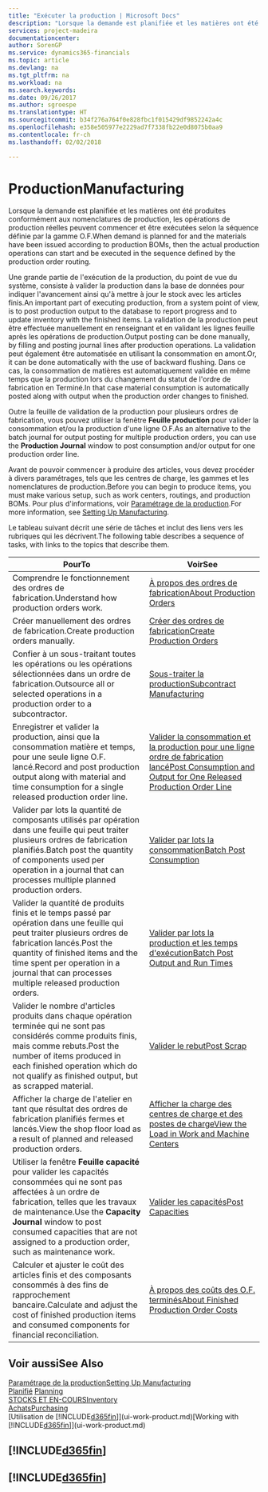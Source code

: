 ```yaml
---
title: "Exécuter la production | Microsoft Docs"
description: "Lorsque la demande est planifiée et les matières ont été produites conformément aux nomenclatures de production, les opérations de production réelles peuvent commencer et être exécutées selon la séquence définie par la gamme O.F."
services: project-madeira
documentationcenter: 
author: SorenGP
ms.service: dynamics365-financials
ms.topic: article
ms.devlang: na
ms.tgt_pltfrm: na
ms.workload: na
ms.search.keywords: 
ms.date: 09/26/2017
ms.author: sgroespe
ms.translationtype: HT
ms.sourcegitcommit: b34f276a764f0e828fbc1f015429df9852242a4c
ms.openlocfilehash: e358e505977e2229ad7f7338fb22e0d8075b0aa9
ms.contentlocale: fr-ch
ms.lasthandoff: 02/02/2018

---
```

# <a name="manufacturing"></a><span data-ttu-id="265b2-103">Production</span><span class="sxs-lookup"><span data-stu-id="265b2-103">Manufacturing</span></span>
<span data-ttu-id="265b2-104">Lorsque la demande est planifiée et les matières ont été produites conformément aux nomenclatures de production, les opérations de production réelles peuvent commencer et être exécutées selon la séquence définie par la gamme O.F.</span><span class="sxs-lookup"><span data-stu-id="265b2-104">When demand is planned for and the materials have been issued according to production BOMs, then the actual production operations can start and be executed in the sequence defined by the production order routing.</span></span>  

<span data-ttu-id="265b2-105">Une grande partie de l'exécution de la production, du point de vue du système, consiste à valider la production dans la base de données pour indiquer l'avancement ainsi qu'à mettre à jour le stock avec les articles finis.</span><span class="sxs-lookup"><span data-stu-id="265b2-105">An important part of executing production, from a system point of view, is to post production output to the database to report progress and to update inventory with the finished items.</span></span> <span data-ttu-id="265b2-106">La validation de la production peut être effectuée manuellement en renseignant et en validant les lignes feuille après les opérations de production.</span><span class="sxs-lookup"><span data-stu-id="265b2-106">Output posting can be done manually, by filling and posting journal lines after production operations.</span></span> <span data-ttu-id="265b2-107">La validation peut également être automatisée en utilisant la consommation en amont.</span><span class="sxs-lookup"><span data-stu-id="265b2-107">Or, it can be done automatically with the use of backward flushing.</span></span> <span data-ttu-id="265b2-108">Dans ce cas, la consommation de matières est automatiquement validée en même temps que la production lors du changement du statut de l'ordre de fabrication en Terminé.</span><span class="sxs-lookup"><span data-stu-id="265b2-108">In that case material consumption is automatically posted along with output when the production order changes to finished.</span></span>  

<span data-ttu-id="265b2-109">Outre la feuille de validation de la production pour plusieurs ordres de fabrication, vous pouvez utiliser la fenêtre **Feuille production** pour valider la consommation et/ou la production d'une ligne O.F.</span><span class="sxs-lookup"><span data-stu-id="265b2-109">As an alternative to the batch journal for output posting for multiple production orders, you can use the **Production Journal** window to post consumption and/or output for one production order line.</span></span>

<span data-ttu-id="265b2-110">Avant de pouvoir commencer à produire des articles, vous devez procéder à divers paramétrages, tels que les centres de charge, les gammes et les nomenclatures de production.</span><span class="sxs-lookup"><span data-stu-id="265b2-110">Before you can begin to produce items, you must make various setup, such as work centers, routings, and production BOMs.</span></span> <span data-ttu-id="265b2-111">Pour plus d'informations, voir [Paramétrage de la production](production-configure-production-processes.md).</span><span class="sxs-lookup"><span data-stu-id="265b2-111">For more information, see [Setting Up Manufacturing](production-configure-production-processes.md).</span></span>

<span data-ttu-id="265b2-112">Le tableau suivant décrit une série de tâches et inclut des liens vers les rubriques qui les décrivent.</span><span class="sxs-lookup"><span data-stu-id="265b2-112">The following table describes a sequence of tasks, with links to the topics that describe them.</span></span>   

|<span data-ttu-id="265b2-113">**Pour**</span><span class="sxs-lookup"><span data-stu-id="265b2-113">**To**</span></span>|<span data-ttu-id="265b2-114">**Voir**</span><span class="sxs-lookup"><span data-stu-id="265b2-114">**See**</span></span>|  
|------------|-------------|  
|<span data-ttu-id="265b2-115">Comprendre le fonctionnement des ordres de fabrication.</span><span class="sxs-lookup"><span data-stu-id="265b2-115">Understand how production orders work.</span></span>|[<span data-ttu-id="265b2-116">À propos des ordres de fabrication</span><span class="sxs-lookup"><span data-stu-id="265b2-116">About Production Orders</span></span>](production-about-production-orders.md)|
|<span data-ttu-id="265b2-117">Créer manuellement des ordres de fabrication.</span><span class="sxs-lookup"><span data-stu-id="265b2-117">Create production orders manually.</span></span>|[<span data-ttu-id="265b2-118">Créer des ordres de fabrication</span><span class="sxs-lookup"><span data-stu-id="265b2-118">Create Production Orders</span></span>](production-how-to-create-production-orders.md)|
|<span data-ttu-id="265b2-119">Confier à un sous-traitant toutes les opérations ou les opérations sélectionnées dans un ordre de fabrication.</span><span class="sxs-lookup"><span data-stu-id="265b2-119">Outsource all or selected operations in a production order to a subcontractor.</span></span>|[<span data-ttu-id="265b2-120">Sous-traiter la production</span><span class="sxs-lookup"><span data-stu-id="265b2-120">Subcontract Manufacturing</span></span>](production-how-to-subcontract-manufacturing.md)|
|<span data-ttu-id="265b2-121">Enregistrer et valider la production, ainsi que la consommation matière et temps, pour une seule ligne O.F. lancé.</span><span class="sxs-lookup"><span data-stu-id="265b2-121">Record and post production output along with material and time consumption for a single released production order line.</span></span>|[<span data-ttu-id="265b2-122">Valider la consommation et la production pour une ligne ordre de fabrication lancé</span><span class="sxs-lookup"><span data-stu-id="265b2-122">Post Consumption and Output for One Released Production Order Line</span></span>](production-how-to-register-consumption-and-output.md)|  
|<span data-ttu-id="265b2-123">Valider par lots la quantité de composants utilisés par opération dans une feuille qui peut traiter plusieurs ordres de fabrication planifiés.</span><span class="sxs-lookup"><span data-stu-id="265b2-123">Batch post the quantity of components used per operation in a journal that can processes multiple planned production orders.</span></span>|[<span data-ttu-id="265b2-124">Valider par lots la consommation</span><span class="sxs-lookup"><span data-stu-id="265b2-124">Batch Post Consumption</span></span>](production-how-to-post-consumption.md)|
|<span data-ttu-id="265b2-125">Valider la quantité de produits finis et le temps passé par opération dans une feuille qui peut traiter plusieurs ordres de fabrication lancés.</span><span class="sxs-lookup"><span data-stu-id="265b2-125">Post the quantity of finished items and the time spent per operation in a journal that can processes multiple released production orders.</span></span>|[<span data-ttu-id="265b2-126">Valider par lots la production et les temps d'exécution</span><span class="sxs-lookup"><span data-stu-id="265b2-126">Batch Post Output and Run Times</span></span>](production-how-to-post-output-quantity.md)|  
|<span data-ttu-id="265b2-127">Valider le nombre d'articles produits dans chaque opération terminée qui ne sont pas considérés comme produits finis, mais comme rebuts.</span><span class="sxs-lookup"><span data-stu-id="265b2-127">Post the number of items produced in each finished operation which do not qualify as finished output, but as scrapped material.</span></span>|[<span data-ttu-id="265b2-128">Valider le rebut</span><span class="sxs-lookup"><span data-stu-id="265b2-128">Post Scrap</span></span>](production-how-to-post-scrap.md)|
|<span data-ttu-id="265b2-129">Afficher la charge de l'atelier en tant que résultat des ordres de fabrication planifiés fermes et lancés.</span><span class="sxs-lookup"><span data-stu-id="265b2-129">View the shop floor load as a result of planned and released production orders.</span></span>|[<span data-ttu-id="265b2-130">Afficher la charge des centres de charge et des postes de charge</span><span class="sxs-lookup"><span data-stu-id="265b2-130">View the Load in Work and Machine Centers</span></span>](production-how-to-view-the-load-on-work-centers.md)|      
|<span data-ttu-id="265b2-131">Utiliser la fenêtre **Feuille capacité** pour valider les capacités consommées qui ne sont pas affectées à un ordre de fabrication, telles que les travaux de maintenance.</span><span class="sxs-lookup"><span data-stu-id="265b2-131">Use the **Capacity Journal** window to post consumed capacities that are not assigned to a production order, such as maintenance work.</span></span>|[<span data-ttu-id="265b2-132">Valider les capacités</span><span class="sxs-lookup"><span data-stu-id="265b2-132">Post Capacities</span></span>](production-how-to-post-capacities.md)|  
|<span data-ttu-id="265b2-133">Calculer et ajuster le coût des articles finis et des composants consommés à des fins de rapprochement bancaire.</span><span class="sxs-lookup"><span data-stu-id="265b2-133">Calculate and adjust the cost of finished production items and consumed components for financial reconciliation.</span></span>|[<span data-ttu-id="265b2-134">À propos des coûts des O.F. terminés</span><span class="sxs-lookup"><span data-stu-id="265b2-134">About Finished Production Order Costs</span></span>](finance-about-finished-production-order-costs.md)|  

## <a name="see-also"></a><span data-ttu-id="265b2-135">Voir aussi</span><span class="sxs-lookup"><span data-stu-id="265b2-135">See Also</span></span>  
[<span data-ttu-id="265b2-136">Paramétrage de la production</span><span class="sxs-lookup"><span data-stu-id="265b2-136">Setting Up Manufacturing</span></span>](production-configure-production-processes.md)  
<span data-ttu-id="265b2-137">[Planifié](production-planning.md)    </span><span class="sxs-lookup"><span data-stu-id="265b2-137">[Planning](production-planning.md)    </span></span>  
[<span data-ttu-id="265b2-138">STOCKS ET EN-COURS</span><span class="sxs-lookup"><span data-stu-id="265b2-138">Inventory</span></span>](inventory-manage-inventory.md)  
[<span data-ttu-id="265b2-139">Achats</span><span class="sxs-lookup"><span data-stu-id="265b2-139">Purchasing</span></span>](purchasing-manage-purchasing.md)  
<span data-ttu-id="265b2-140">[Utilisation de [!INCLUDE[d365fin](includes/d365fin_md.md)]](ui-work-product.md)</span><span class="sxs-lookup"><span data-stu-id="265b2-140">[Working with [!INCLUDE[d365fin](includes/d365fin_md.md)]](ui-work-product.md)</span></span>

## [!INCLUDE[d365fin](includes/free_trial_md.md)]  
## [!INCLUDE[d365fin](includes/training_link_md.md)]

